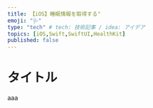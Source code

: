 ```yaml
---
title: 【iOS】睡眠情報を取得する"
emoji: "🩺"
type: "tech" # tech: 技術記事 / idea: アイデア
topics: [iOS,Swift,SwiftUI,HealthKit]
published: false
---
```



# タイトル

aaa